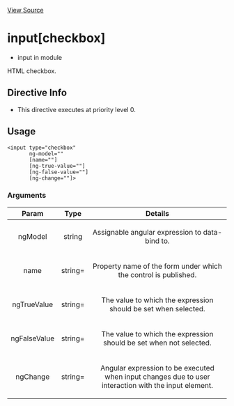 

[View Source](http://github.com///tree/master/#L16879)



# input[checkbox]



* input in module []()






HTML checkbox.








## Directive Info


* This directive executes at priority level 0.


## Usage
```
<input type="checkbox"
       ng-model=""
       [name=""]
       [ng-true-value=""]
       [ng-false-value=""]
       [ng-change=""]>
```


### Arguments

| Param | Type | Details |
| :--: | :--: | :--: |
| ngModel | string | <p>Assignable angular expression to data-bind to.</p>  |
| name | string= | <p>Property name of the form under which the control is published.</p>  |
| ngTrueValue | string= | <p>The value to which the expression should be set when selected.</p>  |
| ngFalseValue | string= | <p>The value to which the expression should be set when not selected.</p>  |
| ngChange | string= | <p>Angular expression to be executed when input changes due to user interaction with the input element.</p>  |




